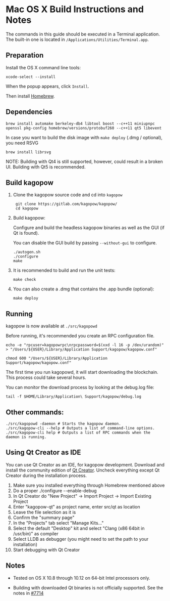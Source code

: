 Mac OS X Build Instructions and Notes
====================================
The commands in this guide should be executed in a Terminal application.
The built-in one is located in `/Applications/Utilities/Terminal.app`.

Preparation
-----------
Install the OS X command line tools:

`xcode-select --install`

When the popup appears, click `Install`.

Then install [Homebrew](http://brew.sh).

Dependencies
----------------------

    brew install automake berkeley-db4 libtool boost --c++11 miniupnpc openssl pkg-config homebrew/versions/protobuf260 --c++11 qt5 libevent

In case you want to build the disk image with `make deploy` (.dmg / optional), you need RSVG

    brew install librsvg

NOTE: Building with Qt4 is still supported, however, could result in a broken UI. Building with Qt5 is recommended.

Build kagopow
------------------------

1. Clone the kagopow source code and cd into `kagopow`

        git clone https://gitlab.com/kagopow/kagopow/
        cd kagopow

2.  Build kagopow:

    Configure and build the headless kagopow binaries as well as the GUI (if Qt is found).

    You can disable the GUI build by passing `--without-gui` to configure.

        ./autogen.sh
        ./configure
        make

3.  It is recommended to build and run the unit tests:

        make check

4.  You can also create a .dmg that contains the .app bundle (optional):

        make deploy

Running
-------

kagopow is now available at `./src/kagopowd`

Before running, it's recommended you create an RPC configuration file.

    echo -e "rpcuser=kagopowrpc\nrpcpassword=$(xxd -l 16 -p /dev/urandom)" > "/Users/${USER}/Library/Application Support/kagopow/kagopow.conf"

    chmod 600 "/Users/${USER}/Library/Application Support/kagopow/kagopow.conf"

The first time you run kagopowd, it will start downloading the blockchain. This process could take several hours.

You can monitor the download process by looking at the debug.log file:

    tail -f $HOME/Library/Application\ Support/kagopow/debug.log

Other commands:
-------

    ./src/kagopowd -daemon # Starts the kagopow daemon.
    ./src/kagopow-cli --help # Outputs a list of command-line options.
    ./src/kagopow-cli help # Outputs a list of RPC commands when the daemon is running.

Using Qt Creator as IDE
------------------------
You can use Qt Creator as an IDE, for kagopow development.
Download and install the community edition of [Qt Creator](https://www.qt.io/download/).
Uncheck everything except Qt Creator during the installation process.

1. Make sure you installed everything through Homebrew mentioned above
2. Do a proper ./configure --enable-debug
3. In Qt Creator do "New Project" -> Import Project -> Import Existing Project
4. Enter "kagopow-qt" as project name, enter src/qt as location
5. Leave the file selection as it is
6. Confirm the "summary page"
7. In the "Projects" tab select "Manage Kits..."
8. Select the default "Desktop" kit and select "Clang (x86 64bit in /usr/bin)" as compiler
9. Select LLDB as debugger (you might need to set the path to your installation)
10. Start debugging with Qt Creator

Notes
-----

* Tested on OS X 10.8 through 10.12 on 64-bit Intel processors only.

* Building with downloaded Qt binaries is not officially supported. See the notes in [#7714](https://github.com/bitcoin/bitcoin/issues/7714)
